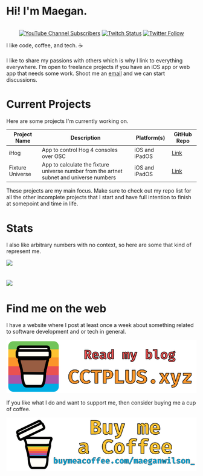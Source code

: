 # Hi! I'm Maegan.
<div style="display:flex;justify-content:center;">

[![YouTube Channel Subscribers](https://img.shields.io/youtube/channel/subscribers/UC6na4Lq0ozPBjHD1X42szEQ?logo=youtube&style=for-the-badge)](https://www.youtube.com/channel/UC6na4Lq0ozPBjHD1X42szEQ) [![Twitch Status](https://img.shields.io/twitch/status/maeganwilson_?logo=twitch&style=for-the-badge)](https://twitch.tv/maeganwilson_) [![Twitter Follow](https://img.shields.io/twitter/follow/maeganwilson_?logo=twitter&style=for-the-badge)](https://twitter.com/maeganwilson_)

</div>
I like code, coffee, and tech. ☕
<br/><br/>
I like to share my passions with others which is why I link to everything everywhere. I'm open to freelance projects if you have an iOS app or web app that needs some work. Shoot me an <a href = "mailto: freelance@cctplus.xyz">email</a> and we can start discussions.

# Current Projects

Here are some projects I'm currently working on.

| Project Name | Description | Platform(s) | GitHub Repo |
| --- | --- | --- | --- |
| iHog | App to control Hog 4 consoles over OSC | iOS and iPadOS | [Link](https://github.com/maeganwilson/iHog4)|
| Fixture Universe | App to calculate the fixture universe number from the artnet subnet and universe numbers | iOS and iPadOS | [Link](https://github.com/maeganwilson/artnet-converter) |

These projects are my main focus. Make sure to check out my repo list for all the other incomplete projects that I start and have full intention to finish at somepoint and time in life.

# Stats

I also like arbitrary numbers with no context, so here are some that kind of represent me.

<a href="https://github.com/anuraghazra/github-readme-stats"><img src="https://github-readme-stats.vercel.app/api?username=maeganwilson&count_private=true&show_icons=true&theme=cobalt"/></a>
<br/><br/><br/>
<a href="https://github.com/anuraghazra/github-readme-stats"><img src="https://github-readme-stats.vercel.app/api/top-langs/?username=maeganwilson&count_private=true&show_icons=true&theme=cobalt"/></a>


# Find me on the web

I have a website where I post at least once a week about something related to software development and or tech in general.

[![My Website: cctplus.xyz](/assets/images/website.png)](https://cctplus.xyz)

If you like what I do and want to support me, then consider buying me a cup of coffee.

[![Buy Me a Coffee](/assets/images/bmc.png)](https://www.buymeacoffee.com/maeganwilson_)